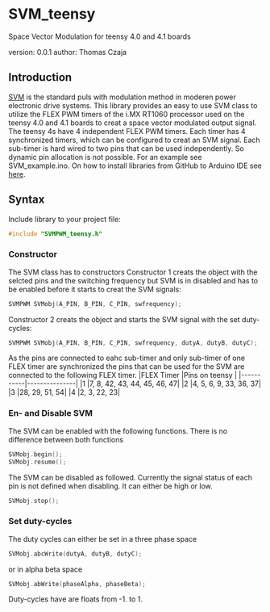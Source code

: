 # SVM_teensy
Space Vector Modulation for teensy 4.0 and 4.1 boards

version: 0.0.1
author: Thomas Czaja

## Introduction
[SVM](https://en.wikipedia.org/wiki/Space_vector_modulation) is the standard puls with modulation method in moderen power electronic drive systems. This library provides an easy to use SVM class to utilize the FLEX PWM timers of the i.MX RT1060 processor used on the teensy 4.0 and 4.1 boards to creat a space vector modulated output signal. The teensy 4s have 4 independent FLEX PWM timers. Each timer has 4 synchronized timers, which can be configured to creat an SVM signal. Each sub-timer is hard wired to two pins that can be used independently. So dynamic pin allocation is not possible. For an example see SVM_example.ino.
On how to install libraries from GitHub to Arduino IDE see [here](https://forum.arduino.cc/t/tutorial-with-screen-shots-how-to-download-a-library-from-github-and-installing-a-zip-library/994122).

## Syntax
Include library to your project file:
```c++
#include "SVMPWM_teensy.h"
```
### Constructor
The SVM class has to constructors
Constructor 1 creats the object with the selcted pins and the switching frequency but SVM is in disabled and has to be enabled before it starts to creat the SVM signals:
```c++
SVMPWM SVMobj(A_PIN, B_PIN, C_PIN, swfrequency);
```
Constructor 2 creats the object and starts the SVM signal with the set duty-cycles:
```c++
SVMPWM SVMobj(A_PIN, B_PIN, C_PIN, swfrequency, dutyA, dutyB, dutyC);
```
As the pins are connected to eahc sub-timer and only sub-timer of one FLEX timer are synchronized the pins that can be used for the SVM are connected to the following FLEX timer.
|FLEX Timer |Pins on teensy |
|-----------|---------------|
|1          |7, 8, 42, 43, 44, 45, 46, 47|
|2          |4, 5, 6, 9, 33, 36, 37|
|3          |28, 29, 51, 54|
|4          |2, 3, 22, 23|

### En- and Disable SVM
The SVM can be enabled with the following functions. There is no difference between both functions
```c++
SVMobj.begin();
SVMobj.resume();
```
The SVM can be disabled as followed. Currently the signal status of each pin is not defined when disabling. It can either be high or low.
```c++
SVMobj.stop();
```
### Set duty-cycles
The duty cycles can either be set in a three phase space
```c++
SVMobj.abcWrite(dutyA, dutyB, dutyC);
```
or in alpha beta space
```c++
SVMobj.abWrite(phaseAlpha, phaseBeta);
```
Duty-cycles have are floats from -1. to 1.
